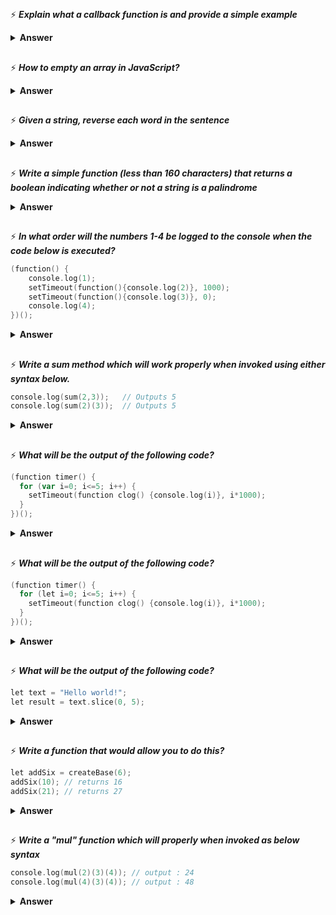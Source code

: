 ##
 ⚡ <i><b>Explain what a callback function is and provide a simple example</b></i>
<details><summary><b>Answer</b></summary><br />
🌱 A callback function is a function that is passed to another function as an argument and is executed after some operation has been completed. Below is an example of a simple callback function that logs to the console after some operations have been completed. <br /> <br />

```go
const sum = (a, b, callback) => {
    const sum = a + b;
    callback();
}

const a = 5, b = 6;

sum(a, b, function () {
    console.log('summation done!')
})
```
</details>

##
 ⚡ <i><b>How to empty an array in JavaScript?</b></i>
<details><summary><b>Answer</b></summary><br />

```go
let array = [1,2,3,4,5];
1. array = [];
2. array.length = 0;
3. array.splice(0,array.length);
4. while(arrayList.length) {arrayList.pop();}
```
</details>

##
 ⚡ <i><b>Given a string, reverse each word in the sentence</b></i>
<details><summary><b>Answer</b></summary><br />
🌱 For example "Welcome to this Javascript Guide!" should become "emocleW ot siht tpircsavaJ !ediuG" <br /> <br />

```go
let string = "Welcome to this Javascript Guide!";
string = string.split('').reverse().join(''); //reverse full string
string = string.split(' ').reverse().join(' '); //reverse words
console.log(string); //print reversed string
```
</details>

##
 ⚡ <i><b>Write a simple function (less than 160 characters) that returns a boolean indicating whether or not a string is a palindrome</b></i>
<details><summary><b>Answer</b></summary><br />

```go
const isPalindrome = (string) => {
    string = string.toLowerCase();
    return (string === string.split('').reverse().join(''));
}

console.log(isPalindrome("MadAm")); //true
console.log(isPalindrome("MadAaaam")); //false

```
</details>

##
 ⚡ <i><b>In what order will the numbers 1-4 be logged to the console when the code below is executed?</b></i>

```go
(function() {
    console.log(1); 
    setTimeout(function(){console.log(2)}, 1000); 
    setTimeout(function(){console.log(3)}, 0); 
    console.log(4);
})();
```
<details><summary><b>Answer</b></summary><br />

```go
1
4
3
2
```
</details>

##
 ⚡ <i><b>Write a sum method which will work properly when invoked using either syntax below.</b></i>

 ```go
console.log(sum(2,3));   // Outputs 5
console.log(sum(2)(3));  // Outputs 5
```

<details><summary><b>Answer</b></summary><br />

```go
(function sum(x,y) {
    if(y !== undefined){
        return x+y;
    }
    else{
        return function(y){
            return x+y;
        }
    }
})();
```
</details>

##
 ⚡ <i><b>What will be the output of the following code?</b></i>

```go
(function timer() {
  for (var i=0; i<=5; i++) {
    setTimeout(function clog() {console.log(i)}, i*1000);
  }
})();
```
<details><summary><b>Answer</b></summary><br />

```go
6
6
6
6
6
6
```
<b>With var you have a function scope, and only one shared binding for all of your loop iterations - i.e. the i in every setTimeout callback means the same variable that finally is equal to 6 after the loop iteration ends.</b>
</details>

##
 ⚡ <i><b>What will be the output of the following code?</b></i>

```go
(function timer() {
  for (let i=0; i<=5; i++) {
    setTimeout(function clog() {console.log(i)}, i*1000);
  }
})();
```
<details><summary><b>Answer</b></summary><br />

```go
0
1
2
3
4
5
```
<b>With let you have a block scope and when used in the for loop you get a new binding for each iteration - i.e. the i in every setTimeout callback means a different variable, each of which has a different value: the first one is 0, the next one is 1 etc.</b>
</details>

##
 ⚡ <i><b>What will be the output of the following code?</b></i>

```go
let text = "Hello world!";
let result = text.slice(0, 5);
```
<details><summary><b>Answer</b></summary><br />

```go
Hello
```
<b>slice() extracts a part of a string and returns the extracted part.</b>
</details>

##
 ⚡ <i><b>Write a function that would allow you to do this?</b></i>

```go
let addSix = createBase(6);
addSix(10); // returns 16
addSix(21); // returns 27
```
<details><summary><b>Answer</b></summary><br />
<b>You can create a closure to keep the value passed to the function createBase even after the inner function is returned. The inner function that is being returned is created within an outer function, making it a closure, and it has access to the variables within the outer function, in this case the variable baseNumber.</b>
 
```go
function createBase(baseNumber) {
  return function(N) {
    return baseNumber + N;
  }
}

let addSix = createBase(6);
addSix(10);
addSix(21);
```
</details>

##
 ⚡ <i><b>Write a "mul" function which will properly when invoked as below syntax</b></i>

```go
console.log(mul(2)(3)(4)); // output : 24
console.log(mul(4)(3)(4)); // output : 48
```
<details><summary><b>Answer</b></summary><br />

```go
function mul (x) {
  return function (y) { // anonymous function
    return function (z) { // anonymous function
      return x * y * z;
    };
  };
}
```
 
```diff
# <b>Here mul function accept the first argument and return anonymous function which take the second parameter and return anonymous function which take the third parameter and return multiplication of arguments which is being passed in successive</b>
 ...
</details>
